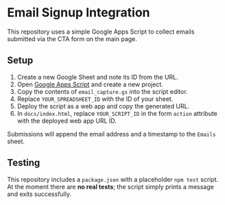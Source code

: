 # Email Signup Integration

This repository uses a simple Google Apps Script to collect emails submitted via the CTA form on the main page.

## Setup
1. Create a new Google Sheet and note its ID from the URL.
2. Open [Google Apps Script](https://script.google.com/) and create a new project.
3. Copy the contents of `email_capture.gs` into the script editor.
4. Replace `YOUR_SPREADSHEET_ID` with the ID of your sheet.
5. Deploy the script as a web app and copy the generated URL.
6. In `docs/index.html`, replace `YOUR_SCRIPT_ID` in the form `action` attribute with the deployed web app URL ID.

Submissions will append the email address and a timestamp to the `Emails` sheet.

## Testing

This repository includes a `package.json` with a placeholder `npm test` script. At the moment there are **no real tests**; the script simply prints a message and exits successfully.
